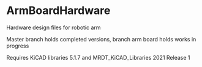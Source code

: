 # ArmBoardHardware
Hardware design files for robotic arm

Master branch holds completed versions, branch arm board holds works in progress

Requires KiCAD libraries 5.1.7 and MRDT_KiCAD_Libraries 2021 Release 1
